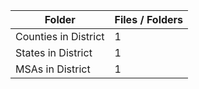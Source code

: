 | Folder               |   Files / Folders |
|----------------------|-------------------|
| Counties in District |                 1 |
| States in District   |                 1 |
| MSAs in District     |                 1 |